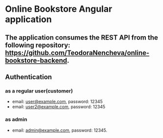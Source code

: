 # Online Bookstore Angular application
## The application consumes the REST API from the following repository: https://github.com/TeodoraNencheva/online-bookstore-backend.

## Authentication
### as a regular user(customer)
* email: user@example.com, password: 12345
* email: user2@example.com, password: 12345
### as admin
* email: admin@example.com, password: 12345.
